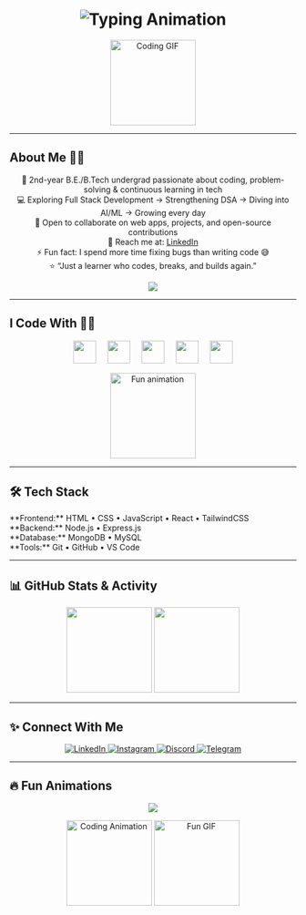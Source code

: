 <h1 align="center">
  <img src="https://readme-typing-svg.herokuapp.com?font=Fira+Code&size=36&duration=3000&pause=1000&color=FF79C6&center=true&vCenter=true&width=600&lines=Hey+👋+I'm+Anurag;Welcome+to+My+Profile" alt="Typing Animation"/>
</h1>

<p align="center">
  <img src="https://media.giphy.com/media/3o7aD6p7l3p7X9Zx2A/giphy.gif" height="150" alt="Coding GIF"/>
</p>

---

<h2 align="left">About Me ⛓️‍💥</h2>

<p align="center">
  🌱 2nd-year B.E./B.Tech undergrad passionate about coding, problem-solving & continuous learning in tech<br>
  💻 Exploring Full Stack Development → Strengthening DSA → Diving into AI/ML → Growing every day<br>
  🤝 Open to collaborate on web apps, projects, and open-source contributions<br>
  🔗 Reach me at: <a href="https://www.linkedin.com/in/anurag-paul-022206334/">LinkedIn</a><br>
  ⚡ Fun fact: I spend more time fixing bugs than writing code 😅<br>
  ⭐ “Just a learner who codes, breaks, and builds again.”
</p>

<p align="center">
  <img src="https://readme-typing-svg.herokuapp.com?font=Fira+Code&size=24&duration=2000&pause=500&color=50fa7b&center=true&vCenter=true&width=500&lines=Coding...;Debugging...;Building...;Learning..." />
</p>

---

<h2 align="left">I Code With ⛓️‍💥</h2>

<div align="center">
  <img src="https://cdn.jsdelivr.net/gh/devicons/devicon/icons/html5/html5-original.svg" height="40" class="bounce" />
  <img width="12" />
  <img src="https://skillicons.dev/icons?i=css" height="40" class="bounce" />
  <img width="12" />
  <img src="https://cdn.jsdelivr.net/gh/devicons/devicon/icons/javascript/javascript-original.svg" height="40" class="bounce" />
  <img width="12" />
  <img src="https://cdn.jsdelivr.net/gh/devicons/devicon/icons/react/react-original.svg" height="40" class="bounce" />
  <img width="12" />
  <img src="https://cdn.jsdelivr.net/gh/devicons/devicon/icons/python/python-original.svg" height="40" class="bounce" />
</div>

<p align="center">
  <img src="https://media.giphy.com/media/l2JehQ2GitHGdVG9y/giphy.gif" height="150" alt="Fun animation"/>
</p>

---

<h2 align="left">🛠 Tech Stack</h2>

<p align="left">
  **Frontend:** HTML • CSS • JavaScript • React • TailwindCSS <br>
  **Backend:** Node.js • Express.js <br>
  **Database:** MongoDB • MySQL <br>
  **Tools:** Git • GitHub • VS Code
</p>

---

<h2 align="left">📊 GitHub Stats & Activity</h2>

<div align="center">
  <img src="https://github-readme-stats.vercel.app/api?username=dexterrrrrrrrrrrrrrrrrrrrr&show_icons=true&theme=dracula&count_private=true&hide_border=false&include_all_commits=true&hide_title=false&line_height=24&title_color=ff79c6&icon_color=50fa7b&text_color=f8f8f2&bg_color=282a36" height="150" />
  <img src="https://github-readme-stats.vercel.app/api/top-langs?username=dexterrrrrrrrrrrrrrrrrrrrr&theme=dracula&hide_border=false&layout=compact&langs_count=5" height="150" />
</div>

---

<h2 align="left">✨ Connect With Me</h2>

<div align="center">
  <a href="https://www.linkedin.com/in/anurag-paul-022206334/" target="_blank">
    <img src="https://img.shields.io/badge/LinkedIn-0A66C2?style=for-the-badge&logo=linkedin&logoColor=white&labelColor=black&animation=fade" alt="LinkedIn" />
  </a>
  <a href="https://instagram.com/ofc.itz_anurag/" target="_blank">
    <img src="https://img.shields.io/badge/Instagram-E4405F?style=for-the-badge&logo=instagram&logoColor=white&labelColor=black&animation=fade" alt="Instagram" />
  </a>
  <a href="https://discord.com/" target="_blank">
    <img src="https://img.shields.io/badge/Discord-5865F2?style=for-the-badge&logo=discord&logoColor=white&labelColor=black&animation=fade" alt="Discord" />
  </a>
  <a href="https://t.me/" target="_blank">
    <img src="https://img.shields.io/badge/Telegram-0088cc?style=for-the-badge&logo=telegram&logoColor=white&labelColor=black&animation=fade" alt="Telegram" />
  </a>
</div>

---

<h2 align="left">🔥 Fun Animations</h2>

<p align="center">
  <img src="https://readme-typing-svg.herokuapp.com?font=Fira+Code&size=24&duration=3000&pause=500&color=FF79C6&center=true&vCenter=true&width=500&lines=Always+Learning...;Always+Building...;Always+Coding..." />
</p>

<p align="center">
  <img src="https://media.giphy.com/media/3o7aCSPqXE5C6T8tBC/giphy.gif" height="150" alt="Coding Animation"/>
  <img src="https://media.giphy.com/media/l0MYt5jPR6QX5pnqM/giphy.gif" height="150" alt="Fun GIF"/>
</p>
